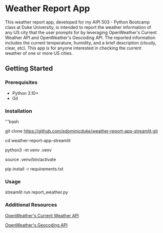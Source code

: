 # Weather Report App

This weather report app, developed for my AIPI 503 - Python Bootcamp class at Duke University, is intended
to report the weather information of any US city that the user prompts for by leveraging OpenWeather's Current Weather API and OpenWeather's Geocoding API. The reported information includes the current temperature, humidity, and a brief description (cloudy, clear, etc). This app is for anyone interested in checking the current weather of one or more US cities.

## Getting Started

### Prerequisites
- Python 3.10+
- Git

### Installation
'''bash

git clone https://github.com/edominicduke/weather-report-app-streamlit.git

cd weather-report-app-streamlit

python3 -m venv .venv

source .venv/bin/activate

pip install -r requirements.txt

### Usage
streamlit run report_weather.py

### Additional Resources
[OpenWeather's Current Weather API](https://openweathermap.org/current)

[OpenWeather's Geocoding API](https://openweathermap.org/current#geocoding)